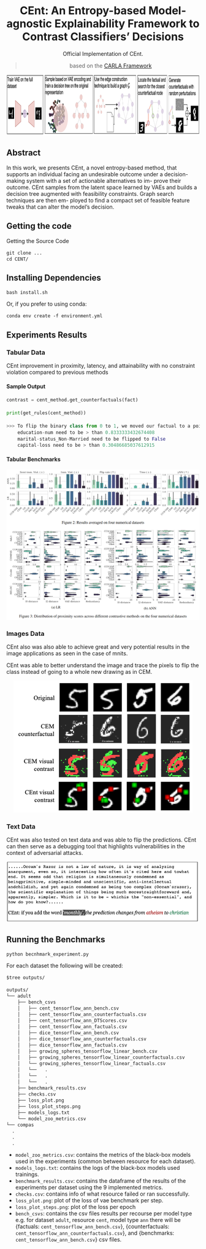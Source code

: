 <div align="center">

# CEnt: An Entropy-based Model-agnostic Explainability Framework to Contrast Classifiers’ Decisions

Official Implementation of CEnt.
>based on the [CARLA Framework](https://github.com/carla-recourse/CARLA)

</div>

<p align="center">
  <img src="docs/method.png" height="160">
</p>

## Abstract

In this work, we presents CEnt, a novel entropy-based method, that supports an individual facing an undesirable outcome under a decision- making system with a set of actionable alternatives to im- prove their outcome. CEnt samples from the latent space learned by VAEs and builds a decision tree augmented with feasibility constraints. Graph search techniques are then em- ployed to find a compact set of feasible feature tweaks that can alter the model’s decision.

## Getting the code

Getting the Source Code

```shell
git clone ...
cd CENT/
```

## Installing Dependencies

```shell
bash install.sh
```

Or, if you prefer to using conda:

```shell
conda env create -f environment.yml
```

## Experiments Results

### Tabular Data

CEnt improvement in proximity, latency, and attainability with no constraint violation compared to previous methods

#### Sample Output

```python
contrast = cent_method.get_counterfactuals(fact)

print(get_rules(cent_method))

>>> To flip the binary class from 0 to 1, we moved our factual to a point satisfying the following conditions:
	education-num need to be > than 0.8333333432674408
	marital-status_Non-Married need to be flipped to False
	capital-loss need to be > than 0.30486685037612915

```

#### Tabular Benchmarks
<p align="center">
  <img src="docs/tabular_data.png" >
</p>

### Images Data

CEnt also was also able to achieve great and very potential results in the image applications as seen in the case of mnits.

CEnt was able to better understand the image and trace the pixels to flip the class instead of going to a whole new drawing as in CEM.

<p align="center">
  <img src="docs/cent_vs_cem.png" >
</p>

### Text Data

CEnt was also tested on text data and was able to flip the predictions.  CEnt can then serve as a debugging tool that highlights vulnerabilities in the context of adversarial attacks.

<p align="center">
  <img src="docs/nlp.png" >
</p>

## Running the Benchmarks


```shell
python becnhmark_experiment.py
```

For each dataset the following will be created:

```shell
$tree outputs/

outputs/
└── adult
    ├── bench_csvs
    │   ├── cent_tensorflow_ann_bench.csv
    │   ├── cent_tensorflow_ann_counterfactuals.csv
    │   ├── cent_tensorflow_ann_DTScores.csv
    │   ├── cent_tensorflow_ann_factuals.csv
    │   ├── dice_tensorflow_ann_bench.csv
    │   ├── dice_tensorflow_ann_counterfactuals.csv
    │   ├── dice_tensorflow_ann_factuals.csv
    │   ├── growing_spheres_tensorflow_linear_bench.csv
    │   ├── growing_spheres_tensorflow_linear_counterfactuals.csv
    │   └── growing_spheres_tensorflow_linear_factuals.csv
    │   └──   .
    │   └──   .
    │   └──   .
    ├── benchmark_results.csv
    ├── checks.csv
    ├── loss_plot.png
    ├── loss_plot_steps.png
    ├── models_logs.txt
    └── model_zoo_metrics.csv
└── compas
  .
  .
  .

```

- `model_zoo_metrics.csv`: contains the metrics of the black-box models used in the experiments (common between resource for each dataset).
- `models_logs.txt`: contains the logs of the black-box models used trainings.
- `benchmark_results.csv`: contains the dataframe of the results of the experiments per dataset using the 9 implemented metrics.
- `checks.csv`: contains info of what resource failed or ran successfully.
- `loss_plot.png`: plot of the loss of vae benchmark per step.
- `loss_plot_steps.png`: plot of the loss per epoch
- `bench_csvs`: contains the csv files results per recourse per model type e.g. for dataset `adult`, resource `cent`, model type `ann` there will be {factuals: `cent_tensorflow_ann_bench.csv`}, {counterfactuals: `cent_tensorflow_ann_counterfactuals.csv`}, and {benchmarks: `cent_tensorflow_ann_bench.csv`} csv files.

